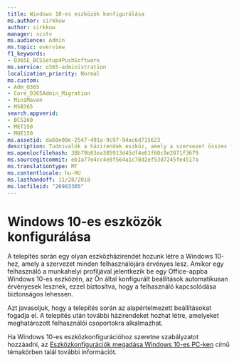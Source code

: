 ```yaml
---
title: Windows 10-es eszközök konfigurálása
ms.author: sirkkuw
author: sirkkuw
manager: scotv
ms.audience: Admin
ms.topic: overview
f1_keywords:
- O365E_BCSSetup4PushSoftware
ms.service: o365-administration
localization_priority: Normal
ms.custom:
- Adm_O365
- Core_O365Admin_Migration
- MiniMaven
- MSB365
search.appverid:
- BCS160
- MET150
- MOE150
ms.assetid: da60e08e-2547-491a-9c97-94ac6d715623
description: Tudnivalók a házirendek eszköz, amely a szervezet összes felhasználójára érvényes Windows-10.
ms.openlocfilehash: 38b79b03ea385913d45df4e61f60c9e2071f3679
ms.sourcegitcommit: eb1a77e4cc4e8f564a1c78d2ef53d7245fe4517a
ms.translationtype: MT
ms.contentlocale: hu-HU
ms.lasthandoff: 11/28/2018
ms.locfileid: "26983305"
---
```

# <a name="configure-windows-10-devices"></a>Windows 10-es eszközök konfigurálása

A telepítés során egy olyan eszközházirendet hozunk létre a Windows 10-hez, amely a szervezet minden felhasználójára érvényes lesz. Amikor egy felhasználó a munkahelyi profiljával jelentkezik be egy Office-appba Windows 10-es eszközén, az Ön által konfigurált beállítások automatikusan érvényesek lesznek, ezzel biztosítva, hogy a felhasználó kapcsolódása biztonságos lehessen.
  
Azt javasoljuk, hogy a telepítés során az alapértelmezett beállításokat fogadja el. A telepítés után további házirendeket hozhat létre, amelyeket meghatározott felhasználói csoportokra alkalmazhat.
  
Ha Windows 10-es eszközkonfigurációhoz szeretne szabályzatot hozzáadni, az [Eszközkonfigurációk megadása Windows 10-es PC-ken](protection-settings-for-windows-10-pcs.md) című témakörben talál további információt.
  

